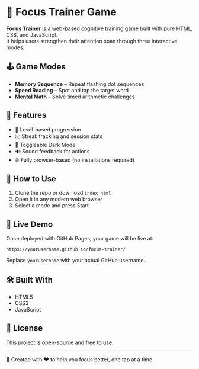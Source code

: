 # 🎯 Focus Trainer Game

**Focus Trainer** is a web-based cognitive training game built with pure HTML, CSS, and JavaScript.  
It helps users strengthen their attention span through three interactive modes:

## 🕹️ Game Modes
- **Memory Sequence** – Repeat flashing dot sequences
- **Speed Reading** – Spot and tap the target word
- **Mental Math** – Solve timed arithmetic challenges

## 🌟 Features
- 🧠 Level-based progression
- 📈 Streak tracking and session stats
- 🌙 Toggleable Dark Mode
- 🔊 Sound feedback for actions
- 🌐 Fully browser-based (no installations required)

## 🚀 How to Use
1. Clone the repo or download `index.html`
2. Open it in any modern web browser
3. Select a mode and press Start

## 📡 Live Demo
Once deployed with GitHub Pages, your game will be live at:

```
https://yourusername.github.io/focus-trainer/
```

Replace `yourusername` with your actual GitHub username.

## 🛠️ Built With
- HTML5
- CSS3
- JavaScript

## 📄 License
This project is open-source and free to use.

---

🧩 Created with ❤️ to help you focus better, one tap at a time.

